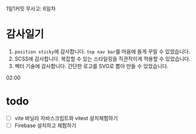 1일1커밋 무사고: 6일차

# 감사일기

1. `position sticky`에 감사합니다. `top nav bar`를 마음에 들게 꾸밀 수 있었습니다.
2. SCSS에 감사합니다. 복잡할 수 있는 스타일링을 직관적이게 적용할 수 있었습니다.
3. 벡터 기술에 감사합니다. 간단한 로고를 SVG로 뽑아 만들 수 있었습니다.

02:00

# todo

- [ ] vite 바닐라 자바스크립트와 vitest 설치체험하기
- [ ] Firebase 설치하고 체험하기
